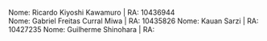 Nome: Ricardo Kiyoshi Kawamuro | RA: 10436944  
Nome: Gabriel Freitas Curral Miwa | RA: 10435826
Nome: Kauan Sarzi | RA: 10427235
Nome: Guilherme Shinohara | RA: 
